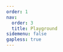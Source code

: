 ```yaml
---
order: 1
nav:
  order: 3
  title: Playground
sidemenu: false
gapless: true
---
```


<code src='./index.en-US.jsx'></code>
